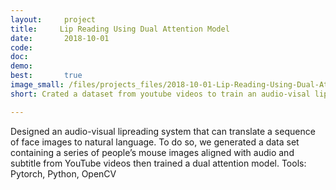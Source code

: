 ```yaml
---
layout:     project
title:     Lip Reading Using Dual Attention Model
date:       2018-10-01
code:
doc:
demo:
best:       true
image_small: /files/projects_files/2018-10-01-Lip-Reading-Using-Dual-Attention-Model.png
short: Crated a dataset from youtube videos to train an audio-visal lipreading system

---
```

Designed an audio-visual lipreading system that can translate a sequence of face images to natural language. To do so, we generated a data set containing a series of people’s mouse images aligned with audio and subtitle from YouTube videos then trained a dual attention model. Tools: Pytorch, Python, OpenCV

